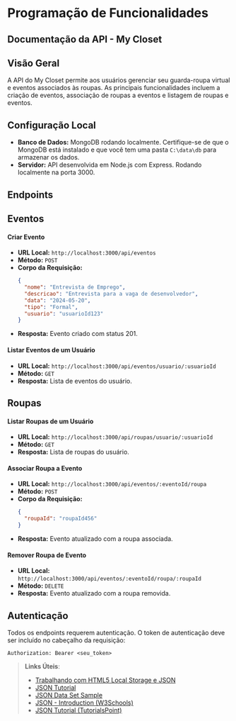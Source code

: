 # Programação de Funcionalidades

## Documentação da API - My Closet

## Visão Geral
A API do My Closet permite aos usuários gerenciar seu guarda-roupa virtual e eventos associados às roupas. As principais funcionalidades incluem a criação de eventos, associação de roupas a eventos e listagem de roupas e eventos.

## Configuração Local
- **Banco de Dados:** MongoDB rodando localmente. Certifique-se de que o MongoDB está instalado e que você tem uma pasta `C:\data\db` para armazenar os dados.
- **Servidor:** API desenvolvida em Node.js com Express. Rodando localmente na porta 3000.

## Endpoints

## Eventos

#### Criar Evento
- **URL Local:** `http://localhost:3000/api/eventos`
- **Método:** `POST`
- **Corpo da Requisição:**
  ```json
  {
    "nome": "Entrevista de Emprego",
    "descricao": "Entrevista para a vaga de desenvolvedor",
    "data": "2024-05-20",
    "tipo": "Formal",
    "usuario": "usuarioId123"
  }
  ```
- **Resposta:** Evento criado com status 201.

#### Listar Eventos de um Usuário
- **URL Local:** `http://localhost:3000/api/eventos/usuario/:usuarioId`
- **Método:** `GET`
- **Resposta:** Lista de eventos do usuário.

## Roupas

#### Listar Roupas de um Usuário
- **URL Local:** `http://localhost:3000/api/roupas/usuario/:usuarioId`
- **Método:** `GET`
- **Resposta:** Lista de roupas do usuário.

#### Associar Roupa a Evento
- **URL Local:** `http://localhost:3000/api/eventos/:eventoId/roupa`
- **Método:** `POST`
- **Corpo da Requisição:**
  ```json
  {
    "roupaId": "roupaId456"
  }
  ```
- **Resposta:** Evento atualizado com a roupa associada.

#### Remover Roupa de Evento
- **URL Local:** `http://localhost:3000/api/eventos/:eventoId/roupa/:roupaId`
- **Método:** `DELETE`
- **Resposta:** Evento atualizado com a roupa removida.

## Autenticação
Todos os endpoints requerem autenticação. O token de autenticação deve ser incluído no cabeçalho da requisição:

```
Authorization: Bearer <seu_token>
```

> **Links Úteis**:
>
> - [Trabalhando com HTML5 Local Storage e JSON](https://www.devmedia.com.br/trabalhando-com-html5-local-storage-e-json/29045)
> - [JSON Tutorial](https://www.w3resource.com/JSON)
> - [JSON Data Set Sample](https://opensource.adobe.com/Spry/samples/data_region/JSONDataSetSample.html)
> - [JSON - Introduction (W3Schools)](https://www.w3schools.com/js/js_json_intro.asp)
> - [JSON Tutorial (TutorialsPoint)](https://www.tutorialspoint.com/json/index.htm)
